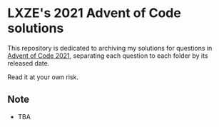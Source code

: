 # LXZE's 2021 Advent of Code solutions

This repository is dedicated to archiving my solutions for questions in [Advent of Code 2021](https://adventofcode.com/2021), separating each question to each folder by its released date.  

Read it at your own risk.  

## Note 
- TBA